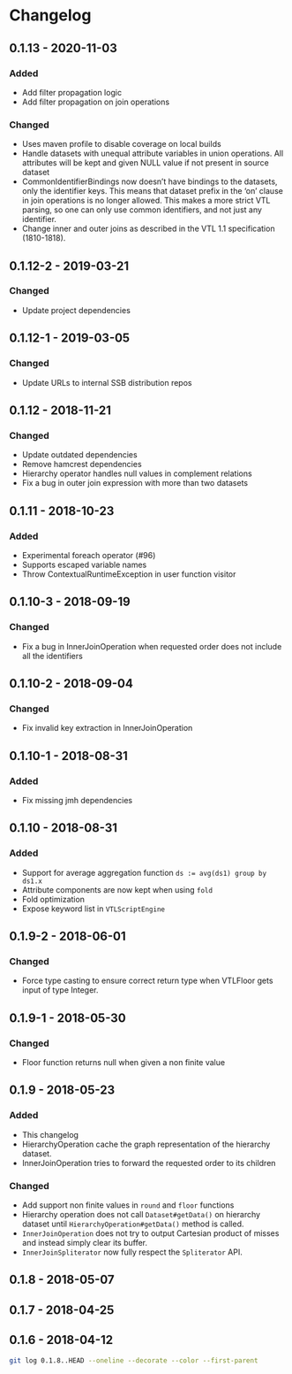 # Changelog 

## 0.1.13 - 2020-11-03

### Added

* Add filter propagation logic
* Add filter propagation on join operations

### Changed

* Uses maven profile to disable coverage on local builds
* Handle datasets with unequal attribute variables in union operations. All attributes will be kept and given NULL value if not present in source dataset
* CommonIdentifierBindings now doesn’t have bindings to the datasets, only the identifier keys. This means that dataset prefix in the ‘on’ clause in join operations is no longer allowed. This makes a more strict VTL parsing, so one can only use common identifiers, and not just any identifier.
* Change inner and outer joins as described in the VTL 1.1 specification (1810-1818).

## 0.1.12-2 - 2019-03-21

### Changed

* Update project dependencies

## 0.1.12-1 - 2019-03-05

### Changed 

* Update URLs to internal SSB distribution repos

## 0.1.12 - 2018-11-21

### Changed

* Update outdated dependencies
* Remove hamcrest dependencies
* Hierarchy operator handles null values in complement relations
* Fix a bug in outer join expression with more than two datasets

## 0.1.11 - 2018-10-23

### Added

* Experimental foreach operator (#96)
* Supports escaped variable names
* Throw ContextualRuntimeException in user function visitor 

## 0.1.10-3 - 2018-09-19

### Changed

* Fix a bug in InnerJoinOperation when requested order does not include all the identifiers

## 0.1.10-2 - 2018-09-04

### Changed

* Fix invalid key extraction in InnerJoinOperation

## 0.1.10-1 - 2018-08-31

### Added 

* Fix missing jmh dependencies

## 0.1.10 - 2018-08-31

### Added

* Support for average aggregation function `ds := avg(ds1) group by ds1.x`
* Attribute components are now kept when using `fold`
* Fold optimization
* Expose keyword list in `VTLScriptEngine`

## 0.1.9-2 - 2018-06-01

### Changed

* Force type casting to ensure correct return type when VTLFloor gets input of type Integer.

## 0.1.9-1 - 2018-05-30

### Changed

* Floor function returns null when given a non finite value

## 0.1.9 - 2018-05-23

### Added

* This changelog
* HierarchyOperation cache the graph representation of the hierarchy dataset.
* InnerJoinOperation tries to forward the requested order to its children

### Changed

* Add support non finite values in `round` and `floor` functions
* Hierarchy operation does not call `Dataset#getData()` on hierarchy dataset until `HierarchyOperation#getData()` method is called.
* `InnerJoinOperation` does not try to output Cartesian product of misses and instead simply clear its buffer.
* `InnerJoinSpliterator` now fully respect the `Spliterator` API.

##  0.1.8 - 2018-05-07

## 0.1.7 - 2018-04-25

## 0.1.6 - 2018-04-12



```bash
git log 0.1.8..HEAD --oneline --decorate --color --first-parent
```



